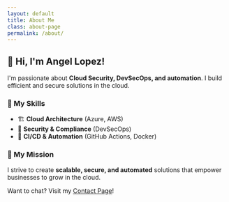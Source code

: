 ```yaml
---
layout: default
title: About Me
class: about-page
permalink: /about/
---
```


## 👋 Hi, I'm Angel Lopez!  
I'm passionate about **Cloud Security, DevSecOps, and automation**. I build efficient and secure solutions in the cloud.  

### 🔹 My Skills  
- 🏗 **Cloud Architecture** (Azure, AWS)  
- 🔐 **Security & Compliance** (DevSecOps)  
- 🚀 **CI/CD & Automation** (GitHub Actions, Docker)  

### 🔹 My Mission  
I strive to create **scalable, secure, and automated** solutions that empower businesses to grow in the cloud.  

Want to chat? Visit my [Contact Page](contact.html)!  
